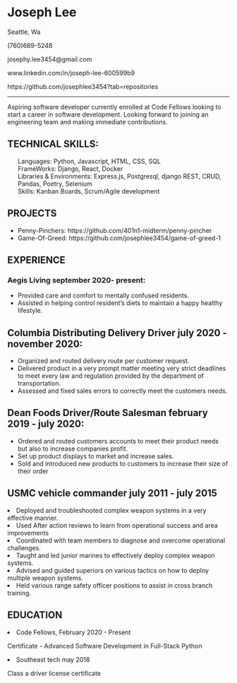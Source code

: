 # Joseph Lee
<p>
Seattle, Wa  
</p>
<p>(760)689-5248</p>
<p>josephy.lee3454@gmail.com</p>
<p> www.linkedin.com/in/joseph-lee-600599b9 </p>
<p>https://github.com/josephlee3454?tab=repositories</p>

__________________________

<p>Aspiring software developer currently enrolled at Code Fellows looking to start a career in software development. Looking forward to joining an engineering team and making immediate contributions.
</p>

<h2>TECHNICAL SKILLS:</h2>
<p>
<ul style="list-style: none;"><li>Languages: Python, Javascript, HTML, CSS, SQL </li>
<li>FrameWorks: Django, React, Docker</li>
<li> Libraries & Environments: Express.js, Postgresql, django REST, CRUD, Pandas, Poetry, Selenium  <li>
<li> Skills: Kanban Boards, Scrum/Agile development<li>
</ul>
</p>

<h2>
PROJECTS
</h2>
<ul>
<li>
Penny-Pinchers: https://github.com/401n1-midterm/penny-pincher
</li>
<li>
Game-Of-Greed: https://github.com/josephlee3454/game-of-greed-1
</li>
</ul>

<h2>
EXPERIENCE
</h2>
<h3>Aegis Living september 2020- present:</h3>
<ul>
<li>
Provided care and comfort to mentally confused residents.
</li>
<li>
Assisted in helping control resident’s diets to maintain a happy healthy lifestyle.
</li>
</ul>
<h2>Columbia Distributing Delivery Driver july 2020 - november 2020:</h2>
<ul>
<li>
Organized and routed delivery route per customer request. 
</li>
<li>
Delivered product in a very prompt matter meeting very strict deadlines to meet every law and regulation provided by the department of transportation.
</li>
<li>
Assessed and fixed sales errors to correctly meet the customers needs. 

</li>
</ul>

<h2>Dean Foods Driver/Route Salesman february 2019 - july 2020:</h2>
<ul>
<li>
Ordered and routed customers accounts to meet their product needs but also to increase companies profit.
</li>
<li>
Set up product displays to market and increase sales.
</li>
<li>
Sold and introduced new products to customers to increase their size of their order
</li>
</ul>
<h2>
USMC vehicle commander july 2011 - july 2015
</h2>
<li>
Deployed and troubleshooted complex weapon systems in a very effective manner.
</li>
<li>
Used After action reviews to learn from operational success and area improvements
</li>
<li>
Coordinated with team members to diagnose and overcome operational challenges.   
</li>
<li>
Taught and led junior marines to effectively deploy complex weapon systems.
</li>
<li>
Advised and guided superiors on various tactics on how to deploy multiple weapon systems.
</li>
<li>
Held various range safety officer positions to assist in cross branch training. 
</li>
<h2>EDUCATION</h2>
<li> Code Fellows, February 2020 - Present </li>
  <p>Certificate - Advanced Software Development in Full-Stack Python
<li>Southeast tech may 2018
</li>
<p>
Class a driver license certificate 
</p>

</ul>
                    
